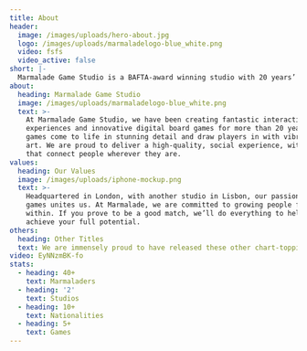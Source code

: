 ```yaml
---
title: About
header:
  image: /images/uploads/hero-about.jpg
  logo: /images/uploads/marmaladelogo-blue_white.png
  video: fsfs
  video_active: false
short: |-
  Marmalade Game Studio is a BAFTA-award winning studio with 20 years’ experience in creating fantastic games.
about:
  heading: Marmalade Game Studio
  image: /images/uploads/marmaladelogo-blue_white.png
  text: >-
    At Marmalade Game Studio, we have been creating fantastic interactive
    experiences and innovative digital board games for more than 20 years. Our
    games come to life in stunning detail and draw players in with vibrant 3D
    art. We are proud to deliver a high-quality, social experience, with games
    that connect people wherever they are.
values:
  heading: Our Values
  image: /images/uploads/iphone-mockup.png
  text: >-
    Headquartered in London, with another studio in Lisbon, our passion for
    games unites us. At Marmalade, we are committed to growing people from
    within. If you prove to be a good match, we’ll do everything to help you
    achieve your full potential.
others:
  heading: Other Titles
  text: We are immensely proud to have released these other chart-topping titles...
video: EyNNzmBK-fo
stats:
  - heading: 40+
    text: Marmaladers
  - heading: '2'
    text: Studios
  - heading: 10+
    text: Nationalities
  - heading: 5+
    text: Games
---
```


